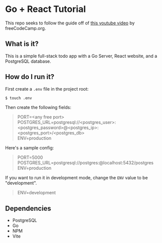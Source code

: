 # Go + React Tutorial

This repo seeks to follow the guide off of [this youtube video](https://youtu.be/lNd7XlXwlho?si=cgZluxHnHXDNmP1G) by freeCodeCamp.org.

## What is it?

This is a simple full-stack todo app with a Go Server, React website, and a PostgreSQL database.

## How do I run it?

First create a `.env` file in the project root:

```bash
$ touch .env
```

Then create the following fields:

> PORT=\<any free port>
<br>POSTGRES_URL=postgresql://\<postgres_user>:\<postgres_password>@\<postgres_ip>:\<postgres_port>/\<postgres_db>
<br>ENV=production

Here's a sample config:
> PORT=5000
<br> POSTGRES_URL=postgresql://postgres:@localhost:5432/postgres
<br> ENV=production

If you want to run it in development mode, change the `ENV` value to be "development".
> ENV=development

## Dependencies
- PostgreSQL
- Go
- NPM
- Vite

